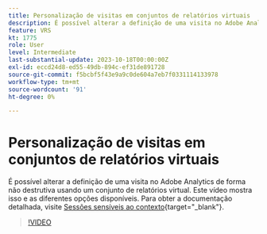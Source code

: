 ```yaml
---
title: Personalização de visitas em conjuntos de relatórios virtuais
description: É possível alterar a definição de uma visita no Adobe Analytics de forma não destrutiva usando um conjunto de relatórios virtual. Este vídeo mostra isso e as diferentes opções disponíveis.
feature: VRS
kt: 1775
role: User
level: Intermediate
last-substantial-update: 2023-10-18T00:00:00Z
exl-id: eccd24d8-ed55-49db-894c-ef31de891728
source-git-commit: f5bcbf5f43e9a9c0de604a7eb7f0331114133978
workflow-type: tm+mt
source-wordcount: '91'
ht-degree: 0%

---
```


# Personalização de visitas em conjuntos de relatórios virtuais

É possível alterar a definição de uma visita no Adobe Analytics de forma não destrutiva usando um conjunto de relatórios virtual. Este vídeo mostra isso e as diferentes opções disponíveis. Para obter a documentação detalhada, visite [Sessões sensíveis ao contexto](https://experienceleague.adobe.com/docs/analytics/components/virtual-report-suites/vrs-mobile-visit-processing.html){target="_blank"}.

>[!VIDEO](https://video.tv.adobe.com/v/23545/?quality=12&learn=on)
